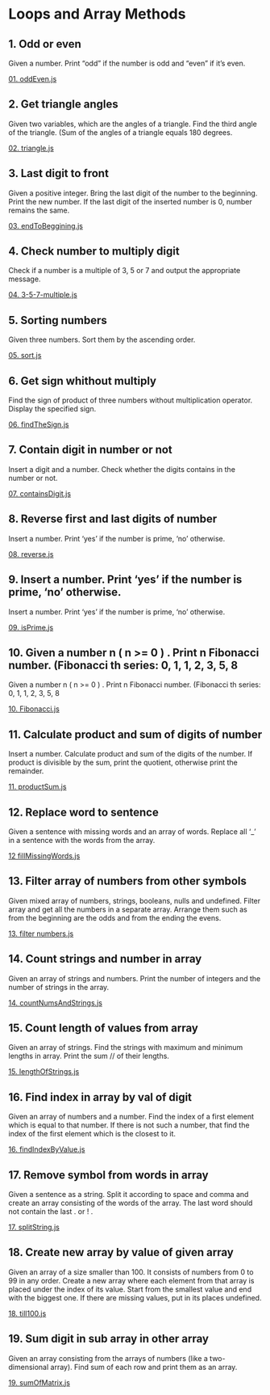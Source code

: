 # Loops and Array Methods

## 1. Odd or even

Given a number. Print “odd” if the number is odd and “even” if itʼs even.

[01. oddEven.js](https://github.com/AvetBadalyan/ACA-HW04-Loops/blob/main/01.%20oddEven.js)

## 2. Get triangle angles

Given two variables, which are the angles of a triangle. Find the third angle of the triangle. (Sum of the angles of a triangle equals 180 degrees.

[02. triangle.js](https://github.com/AvetBadalyan/ACA-HW04-Loops/blob/main/02.%20triangle.js)

## 3. Last digit to front

Given a positive integer. Bring the last digit of the number to the beginning. Print the new number. If
the last digit of the inserted number is 0, number remains the same.

[03. endToBeggining.js](https://github.com/AvetBadalyan/ACA-HW04-Loops/blob/main/03.%20endToBeggining.js)

## 4. Check number to multiply digit

Check if a number is a multiple of 3, 5 or 7 and output the appropriate message.

[04. 3-5-7-multiple.js](https://github.com/AvetBadalyan/ACA-HW04-Loops/blob/main/04.%203-5-7-multiple.js)

## 5. Sorting numbers

Given three numbers. Sort them by the ascending order.

[05. sort.js](https://github.com/AvetBadalyan/ACA-HW04-Loops/blob/main/05.%20sort.js)

## 6. Get sign whithout multiply

Find the sign of product of three numbers without multiplication operator. Display the specified sign.

[06. findTheSign.js](https://github.com/AvetBadalyan/ACA-HW04-Loops/blob/main/06.%20findTheSign.js)

## 7. Contain digit in number or not

Insert a digit and a number. Check whether the digits contains in the number or not.

[07. containsDigit.js](https://github.com/AvetBadalyan/ACA-HW04-Loops/blob/main/07.%20containsDigit.js)

## 8. Reverse first and last digits of number

Insert a number. Print ‘yesʼ if the number is prime, ‘noʼ otherwise.

[08. reverse.js](https://github.com/AvetBadalyan/ACA-HW04-Loops/blob/main/08.%20reverse.js)

## 9. Insert a number. Print ‘yesʼ if the number is prime, ‘noʼ otherwise.

Insert a number. Print ‘yesʼ if the number is prime, ‘noʼ otherwise.

[09. isPrime.js](https://github.com/AvetBadalyan/ACA-HW04-Loops/blob/main/09.%20isPrime.js)

## 10. Given a number n ( n >= 0 ) . Print n Fibonacci number. (Fibonacci th series: 0, 1, 1, 2, 3, 5, 8

Given a number n ( n >= 0 ) . Print n Fibonacci number. (Fibonacci th series: 0, 1, 1, 2, 3, 5, 8

[10. Fibonacci.js](https://github.com/AvetBadalyan/ACA-HW04-Loops/blob/main/10.%20Fibonacci.js)

## 11. Calculate product and sum of digits of number

Insert a number. Calculate product and sum of the digits of the number. If product is divisible by the
sum, print the quotient, otherwise print the remainder.

[11. productSum.js](https://github.com/AvetBadalyan/ACA-HW04-Loops/blob/main/11.%20productSum.js)

## 12. Replace word to sentence

Given a sentence with missing words and an array of words. Replace all ‘\_ʼ in a sentence with the
words from the array.

[12 fillMissingWords.js](https://github.com/AvetBadalyan/ACA-HW04-Loops/blob/main/12%20fillMissingWords.js)

## 13. Filter array of numbers from other symbols

Given mixed array of numbers, strings, booleans, nulls and undefined. Filter array and get all the
numbers in a separate array. Arrange them such as from the beginning are the odds and from the
ending the evens.

[13. filter numbers.js](https://github.com/AvetBadalyan/ACA-HW04-Loops/blob/main/13.%20filter%20numbers.js)

## 14. Count strings and number in array

Given an array of strings and numbers. Print the number of integers and the number of strings in the
array.

[14. countNumsAndStrings.js](https://github.com/AvetBadalyan/ACA-HW04-Loops/blob/main/14.%20countNumsAndStrings.js)

## 15. Count length of values from array

Given an array of strings. Find the strings with maximum and minimum lengths in array. Print the sum
// of their lengths.

[15. lengthOfStrings.js](https://github.com/AvetBadalyan/ACA-HW04-Loops/blob/main/15.%20lengthOfStrings.js)

## 16. Find index in array by val of digit

Given an array of numbers and a number. Find the index of a first element which is equal to that
number. If there is not such a number, that find the index of the first element which is the closest to it.

[16. findIndexByValue.js](https://github.com/AvetBadalyan/ACA-HW04-Loops/blob/main/16.%20findIndexByValue.js)

## 17. Remove symbol from words in array

Given a sentence as a string. Split it according to space and comma and create an array consisting of
the words of the array. The last word should not contain the last . or ! .

[17. splitString.js](https://github.com/AvetBadalyan/ACA-HW04-Loops/blob/main/17.%20splitString.js)

## 18. Create new array by value of given array

Given an array of a size smaller than 100. It consists of numbers from 0 to 99 in any order. Create a
new array where each element from that array is placed under the index of its value. Start from the
smallest value and end with the biggest one. If there are missing values, put in its places undefined.

[18. till100.js](https://github.com/AvetBadalyan/ACA-HW04-Loops/blob/main/18.%20till100.js)

## 19. Sum digit in sub array in other array

Given an array consisting from the arrays of numbers (like a two-dimensional array). Find sum of each
row and print them as an array.

[19. sumOfMatrix.js](https://github.com/AvetBadalyan/ACA-HW04-Loops/blob/main/19.%20sumOfMatrix.js)
